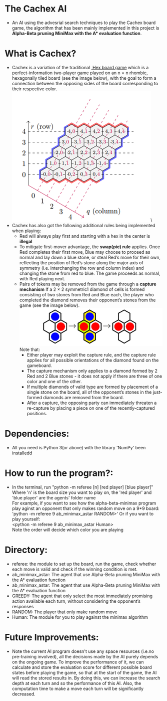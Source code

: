 # The Cachex AI
- An AI using the advesrial search techniques to play the Cachex board game, the algorithm that has been mainly implemented in this project is **Alpha-Beta pruning MiniMax with the A\* evaluation function**. 

# What is Cachex?
- Cachex is a variation of the traditional <a href="https://en.wikipedia.org/wiki/Hex_(board_game)#Game_play">&nbsp;Hex board game</a> which is a perfect-information two-player game played on an n × n rhombic, hexagonally tiled board (see the image below), with the goal to form a connection between the opposing sides of the board corresponding to their respective color.
![Board](img/board.png)\
- Cachex has also got the following additional rules being implemented when playing:
    - Red will always play first and starting with a hex in the center is **illegal**
    - To mitigate first-mover advantage, the **swap(pie) rule** applies. Once Red completes their first move, Blue may choose to proceed as normal and lay down a blue stone, or steal Red’s move for their own, reflecting the position of Red’s stone along the major axis of symmetry (i.e. interchanging the row and column index) and changing the stone from red to blue. The game proceeds as normal, with Red playing next.
    -  Pairs of tokens may be removed from the game through a **capture mechanism** If a 2 × 2 symmetric1 diamond of cells is formed consisting of two stones from Red and Blue each, the player who completed the diamond removes their opponent’s stones from the game (see the image below). 
    ![Capture](img/cap.png)\
    Note that:
        - Either player may exploit the capture rule, and the capture rule applies for all possible orientations of the diamond found on the gameboard.
        - The capture mechanism only applies to a diamond formed by 2 Red and 2 Blue stones -
        it does not apply if there are three of one color and one of the other.
        - If multiple diamonds of valid type are formed by placement of a single stone on the board, all of the opponent’s stones in the just-formed diamonds are removed from the board.
        - After a capture, the opposing party can immediately threaten a re-capture by placing a piece on one of the recently-captured positions.


# Dependencies:
- All you need is Python 3(or above) with the library 'NumPy' been installedd

# How to run the program?:
- In the terminal, run "python -m referee [n] [red player] [blue player]"\
Where 'n' is the board size you want to play on, the 'red player' and 'blue player' are the agents' folder name\
For example, if you want to see how the alpha-beta-minimax program play aginst an opponent that only makes random move on a 9*9 board:\
'python -m referee 9 ab_minimax_astar RANDOM>'
Or if you want to play yourself:\
<python -m referee 9 ab_minimax_astar Human>\
Note the order will decide which color you are playing
# Directory:
- referee: the module to set up the board, run the game, check whether each move is valid and check if the winning condition is met. 
- ab_minimax_astar: The agent that use Alpha-Beta pruning MiniMax with the A\* evaluation function
- ab_minimax_astar: The agent that use Alpha-Beta pruning MiniMax with the A\* evaluation function
- GREEDY: The agent that only select the most immediately promising action available each turn, without considering the opponent’s responses
- RANDOM: The player that only make random move
- Human: The module for you to play against the minimax algorithm

# Future Improvements:
- Note the current AI program doesn't use any space resources (i.e.no pre-training involved), all the decisions made by the AI purely depends on the ongoing game. To improve the performance of it, we can calculate and store the evaluation score for different possible board states before playing the game, so that at the start of the game, the AI will read the stored results in. By doing this, we can increase the search depth at each turn and so the performance of this AI. Also, the computation time to make a move each turn will be significantly decreased.